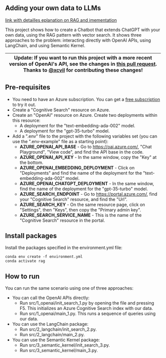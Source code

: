 ## Adding your own data to LLMs
[link with detailles eplanation on RAG and imementation](https://bea.stollnitz.com/blog/rag/)

This project shows how to create a Chatbot that extends ChatGPT with your own data, using the RAG pattern with vector search. It shows three approaches to the problem: interacting directly with OpenAI APIs, using LangChain, and using Semantic Kernel. 


| Update: If you want to run this project with a more recent version of OpenAI's API, see the changes in [this pull request](https://github.com/bstollnitz/rag/pull/2).<br/> Thanks to [@xcvil](https://github.com/xcvil) for contributing these changes! |
|------|


## Pre-requisites
- You need to have an Azure subscription. You can get a [free subscription](https://azure.microsoft.com/en-us/free) to try it out.
- Create a "Cognitive Search" resource on Azure.
- Create an "OpenAI" resource on Azure. Create two deployments within this resource: 
    - A deployment for the "text-embedding-ada-002" model.
    - A deployment for the "gpt-35-turbo" model.
- Add a ".env" file to the project with the following variables set (you can use the ".env-example" file as a starting point):
    - **AZURE_OPENAI_API_BASE** - Go to https://oai.azure.com/, "Chat Playground", "View code", and find the API base in the code.
    - **AZURE_OPENAI_API_KEY** - In the same window, copy the "Key" at the bottom.
    - **AZURE_OPENAI_EMBEDDING_DEPLOYMENT** - Click on "Deployments" and find the name of the deployment for the "text-embedding-ada-002" model.
    - **AZURE_OPENAI_CHATGPT_DEPLOYMENT** - In the same window, find the name of the deployment for the "gpt-35-turbo" model.
    - **AZURE_SEARCH_ENDPOINT** - Go to https://portal.azure.com/, find your "Cognitive Search" resource, and find the "Url".
    - **AZURE_SEARCH_KEY** - On the same resource page, click on "Settings", then "Keys", then copy the "Primary admin key".
    - **AZURE_SEARCH_SERVICE_NAME** - This is the name of the "Cognitive Search" resource in the portal.


## Install packages

Install the packages specified in the environment.yml file:

```
conda env create -f environment.yml
conda activate rag
```


## How to run

You can run the same scenario using one of three approaches:
- You can call the OpenAI APIs directly:
    - Run src/1_openai/init_search_1.py by opening the file and pressing F5. This initializes an Azure Cognitive Search index with our data.
    - Run src/1_openai/main_1.py. This runs a sequence of queries using our data.
- You can use the LangChain package:
    - Run src/2_langchain/init_search_2.py.
    - Run src/2_langchain/main_2.py.
- You can use the Semantic Kernel package:
    - Run src/3_semantic_kernel/init_search_3.py.
    - Run src/3_semantic_kernel/main_3.py.

